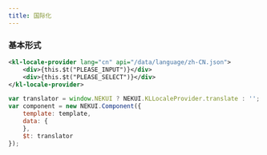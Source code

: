 ```yaml
---
title: 国际化
---
```

<!-- demo_start -->
### 基本形式
<div class="m-example"></div>

```xml
<kl-locale-provider lang="cn" api="/data/language/zh-CN.json">
    <div>{this.$t("PLEASE_INPUT")}</div>
    <div>{this.$t("PLEASE_SELECT")}</div>
</kl-locale-provider>
```
```javascript
var translator = window.NEKUI ? NEKUI.KLLocaleProvider.translate : '';
var component = new NEKUI.Component({
    template: template,
    data: {
    },
    $t: translator
});
```
<!-- demo_end -->

